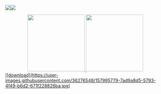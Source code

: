 
<img src="https://img.shields.io/badge/Medium-12100E?style=for-the-badge&logo=medium&logoColor=white" /><img src="https://img.shields.io/badge/Java-ED8B00?style=for-the-badge&logo=java&logoColor=white" />


<div align="center">
  <a href="https://github.com/cpluis">
  <img height="180em" src="https://github-readme-stats.vercel.app/api?username=cpluis&show_icons=true&theme=dark&include_all_commits=true&count_private=true"/>
  <img height="180em" src="https://github-readme-stats.vercel.app/api/top-langs/?username=cpluis&layout=compact&langs_count=7&theme=dark"/>
</div>
![download](https://user-images.githubusercontent.com/36276548/157995779-7ad9a8d5-5793-4f49-b6d2-671f228826ba.jpg)


